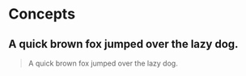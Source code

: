 # Concepts
## A quick brown fox jumped over the lazy dog.

> A quick brown fox jumped over the lazy dog.
